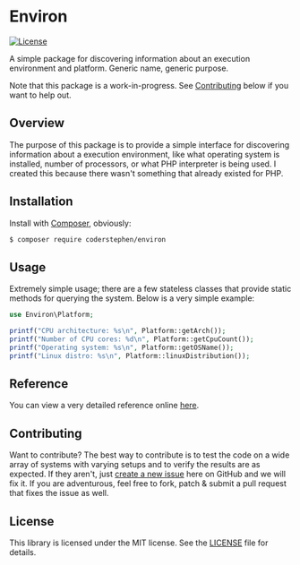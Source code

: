 # Environ
[![License](https://img.shields.io/packagist/l/coderstephen/environ.svg)](https://packagist.org/packages/coderstephen/environ)

A simple package for discovering information about an execution environment and platform. Generic name, generic purpose.

Note that this package is a work-in-progress. See [Contributing](#contributing) below if you want to help out.

## Overview
The purpose of this package is to provide a simple interface for discovering information about a execution environment, like what operating system is installed, number of processors, or what PHP interpreter is being used. I created this because there wasn't something that already existed for PHP.

## Installation
Install with [Composer](http://getcomposer.org), obviously:

```sh
$ composer require coderstephen/environ
```

## Usage
Extremely simple usage; there are a few stateless classes that provide static methods for querying the system. Below is a very simple example:

```php
use Environ\Platform;

printf("CPU architecture: %s\n", Platform::getArch());
printf("Number of CPU cores: %d\n", Platform::getCpuCount());
printf("Operating system: %s\n", Platform::getOSName());
printf("Linux distro: %s\n", Platform::linuxDistribution());
```

## Reference
You can view a very detailed reference online [here](http://coderstephen.github.io/environ/api).

## Contributing
Want to contribute? The best way to contribute is to test the code on a wide array of systems with varying setups and to verify the results are as expected. If they aren't, just [create a new issue](https://github.com/coderstephen/environ/issues/new) here on GitHub and we will fix it. If you are adventurous, feel free to fork, patch & submit a pull request that fixes the issue as well.

## License
This library is licensed under the MIT license. See the [LICENSE](LICENSE) file for details.
